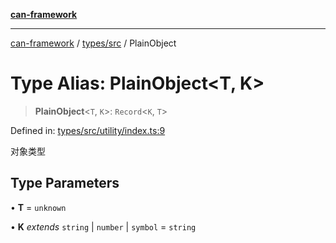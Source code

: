 [**can-framework**](../../../README.md)

***

[can-framework](../../../modules.md) / [types/src](../README.md) / PlainObject

# Type Alias: PlainObject\<T, K\>

> **PlainObject**\<`T`, `K`\>: `Record`\<`K`, `T`\>

Defined in: [types/src/utility/index.ts:9](https://github.com/acanowl/acanowl-framework/blob/b5107a43a84c047f5172f446640c957c87bb9285/packages/types/src/utility/index.ts#L9)

对象类型

## Type Parameters

• **T** = `unknown`

• **K** *extends* `string` \| `number` \| `symbol` = `string`
